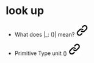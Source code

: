 # look up

- What does |_: ()| mean? [![alt text][1]](https://users.rust-lang.org/t/what-does-mean/94525)

- Primitive Type unit () [![alt text][1]](https://doc.rust-lang.org/std/primitive.unit.html)
<!-- Link sign - Don't Found a better way :-( - You know a better method? - send me a email -->
[1]: ./img/link_symbol.svg
